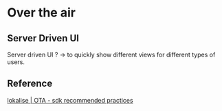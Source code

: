 
# Over the air


## Server Driven UI

Server driven UI ? ->  to quickly show different views for different types of users.


## Reference

[lokalise | OTA - sdk recommended practices](https://lokalise.com/blog/over-the-air-mobile-sdks-recommended-practices/)
